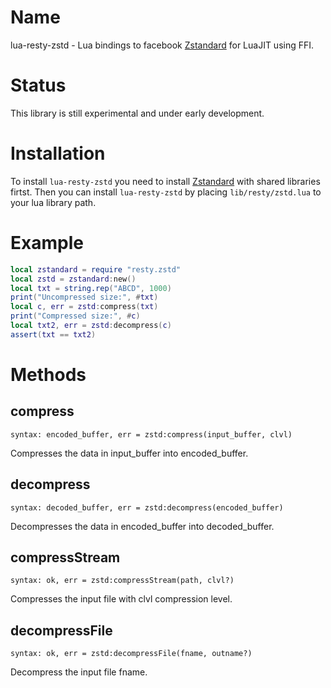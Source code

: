Name
====
lua-resty-zstd - Lua bindings to facebook
[Zstandard](https://github.com/facebook/zstd) for LuaJIT using FFI.


Status
======
This library is still experimental and under early development.


Installation
============
To install `lua-resty-zstd` you need to install
[Zstandard](https://github.com/facebook/zstd#build)
with shared libraries firtst.
Then you can install `lua-resty-zstd` by placing `lib/resty/zstd.lua` to
your lua library path.

Example
=======
```` lua
local zstandard = require "resty.zstd"
local zstd = zstandard:new()
local txt = string.rep("ABCD", 1000)
print("Uncompressed size:", #txt)
local c, err = zstd:compress(txt)
print("Compressed size:", #c)
local txt2, err = zstd:decompress(c)
assert(txt == txt2)
````

Methods
=======

compress
--------
`syntax: encoded_buffer, err = zstd:compress(input_buffer, clvl)`

Compresses the data in input_buffer into encoded_buffer.

decompress
----------
`syntax: decoded_buffer, err = zstd:decompress(encoded_buffer)`

Decompresses the data in encoded_buffer into decoded_buffer.

compressStream
--------------
`syntax: ok, err = zstd:compressStream(path, clvl?)`

Compresses the input file with clvl compression level.

decompressFile
--------------
`syntax: ok, err = zstd:decompressFile(fname, outname?)`

Decompress the input file fname.

